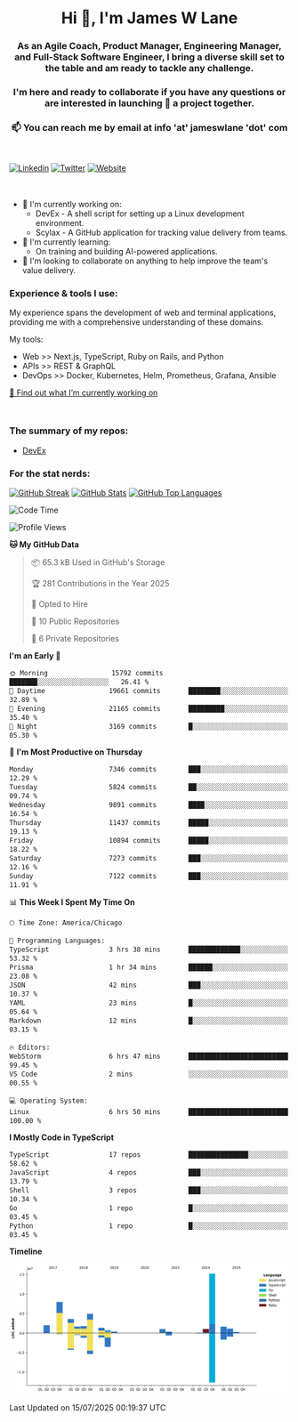 <h1 align="center">Hi 👋, I'm James W Lane</h1>
<h3 align="center">As an Agile Coach, Product Manager, Engineering Manager, and Full-Stack Software Engineer, I bring a diverse skill set to the table and am ready to tackle any challenge.</h3>
<h3 align="center">I'm here and ready to collaborate if you have any questions or are interested in launching 🚀 a project together.</h3>

<div style="margin-top: 16px;" />

<h3 align="center">📫 You can reach me by email at info 'at' jameswlane 'dot' com</h3>

<div style="margin-top: 48px;" />

[![Linkedin](https://img.shields.io/badge/LinkedIn-0077B5?style=for-the-badge&logo=linkedin&logoColor=white)](https://www.linkedin.com/in/jameswlane/)
[![Twitter](https://img.shields.io/badge/Twitter-1DA1F2?style=for-the-badge&logo=twitter&logoColor=white)](https://x.com/jameswlane)
[![Website](https://img.shields.io/website?down_color=red&down_message=offline&style=for-the-badge&up_color=green&up_message=up&url=https%3A%2F%2Fwww.jameswlane.com)](https://www.jameswlane.com)

<div style="margin-top: 48px;" />

- 🔭 I'm currently working on:
  - DevEx - A shell script for setting up a Linux development environment.
  - Scylax - A GitHub application for tracking value delivery from teams.
- 🌱 I'm currently learning:
  - On training and building AI-powered applications.
- 👯 I'm looking to collaborate on anything to help improve the team's value delivery.

### Experience & tools I use:

My experience spans the development of web and terminal applications, providing me with a comprehensive understanding of these domains.

My tools:
- Web >> Next.js, TypeScript, Ruby on Rails, and Python
- APIs >> REST & GraphQL
- DevOps >> Docker, Kubernetes, Helm, Prometheus, Grafana, Ansible

[🔭 Find out what I’m currently working on](https://www.jameswlane.com/now)  

<div style="margin-top: 50px;"/>

### The summary of my repos:
- [DevEx](https://github.com/jameswlane/devex)  

### For the stat nerds:
[![GitHub Streak](https://github-readme-streak-stats.herokuapp.com?user=jameswlane&theme=tokyonight)](https://git.io/streak-stats)
[![GitHub Stats](https://github-readme-stats.vercel.app/api?username=jameswlane&show_icons=true&theme=tokyonight)](https://github-readme-stats.vercel.app)
[![GitHub Top Languages](https://github-readme-stats.vercel.app/api/top-langs?username=jameswlane&show_icons=true&locale=en&layout=compact&theme=tokyonight)](https://github-readme-stats.vercel.app)

<!--START_SECTION:waka-->
![Code Time](http://img.shields.io/badge/Code%20Time-655%20hrs%2050%20mins-blue)

![Profile Views](http://img.shields.io/badge/Profile%20Views-0-blue)

**🐱 My GitHub Data** 

> 📦 65.3 kB Used in GitHub's Storage 
 > 
> 🏆 281 Contributions in the Year 2025
 > 
> 💼 Opted to Hire
 > 
> 📜 10 Public Repositories 
 > 
> 🔑 6 Private Repositories 
 > 
**I'm an Early 🐤** 

```text
🌞 Morning                15792 commits       ███████░░░░░░░░░░░░░░░░░░   26.41 % 
🌆 Daytime                19661 commits       ████████░░░░░░░░░░░░░░░░░   32.89 % 
🌃 Evening                21165 commits       █████████░░░░░░░░░░░░░░░░   35.40 % 
🌙 Night                  3169 commits        █░░░░░░░░░░░░░░░░░░░░░░░░   05.30 % 
```
📅 **I'm Most Productive on Thursday** 

```text
Monday                   7346 commits        ███░░░░░░░░░░░░░░░░░░░░░░   12.29 % 
Tuesday                  5824 commits        ██░░░░░░░░░░░░░░░░░░░░░░░   09.74 % 
Wednesday                9891 commits        ████░░░░░░░░░░░░░░░░░░░░░   16.54 % 
Thursday                 11437 commits       █████░░░░░░░░░░░░░░░░░░░░   19.13 % 
Friday                   10894 commits       █████░░░░░░░░░░░░░░░░░░░░   18.22 % 
Saturday                 7273 commits        ███░░░░░░░░░░░░░░░░░░░░░░   12.16 % 
Sunday                   7122 commits        ███░░░░░░░░░░░░░░░░░░░░░░   11.91 % 
```


📊 **This Week I Spent My Time On** 

```text
🕑︎ Time Zone: America/Chicago

💬 Programming Languages: 
TypeScript               3 hrs 38 mins       █████████████░░░░░░░░░░░░   53.32 % 
Prisma                   1 hr 34 mins        ██████░░░░░░░░░░░░░░░░░░░   23.08 % 
JSON                     42 mins             ███░░░░░░░░░░░░░░░░░░░░░░   10.37 % 
YAML                     23 mins             █░░░░░░░░░░░░░░░░░░░░░░░░   05.64 % 
Markdown                 12 mins             █░░░░░░░░░░░░░░░░░░░░░░░░   03.15 % 

🔥 Editors: 
WebStorm                 6 hrs 47 mins       █████████████████████████   99.45 % 
VS Code                  2 mins              ░░░░░░░░░░░░░░░░░░░░░░░░░   00.55 % 

💻 Operating System: 
Linux                    6 hrs 50 mins       █████████████████████████   100.00 % 
```

**I Mostly Code in TypeScript** 

```text
TypeScript               17 repos            ███████████████░░░░░░░░░░   58.62 % 
JavaScript               4 repos             ███░░░░░░░░░░░░░░░░░░░░░░   13.79 % 
Shell                    3 repos             ███░░░░░░░░░░░░░░░░░░░░░░   10.34 % 
Go                       1 repo              █░░░░░░░░░░░░░░░░░░░░░░░░   03.45 % 
Python                   1 repo              █░░░░░░░░░░░░░░░░░░░░░░░░   03.45 % 
```



**Timeline**

![Lines of Code chart](https://raw.githubusercontent.com/jameswlane/jameswlane/main/assets/bar_graph.png)


 Last Updated on 15/07/2025 00:19:37 UTC
<!--END_SECTION:waka-->
